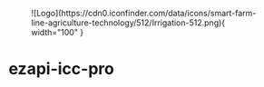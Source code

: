 <figure markdown>
![Logo](https://cdn0.iconfinder.com/data/icons/smart-farm-line-agriculture-technology/512/Irrigation-512.png){ width="100" }
</figure>


# ezapi-icc-pro
